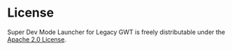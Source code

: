 License
=======

Super Dev Mode Launcher for Legacy GWT is freely distributable under the [Apache 2.0 License](http://www.apache.org/licenses/LICENSE-2.0.html).
